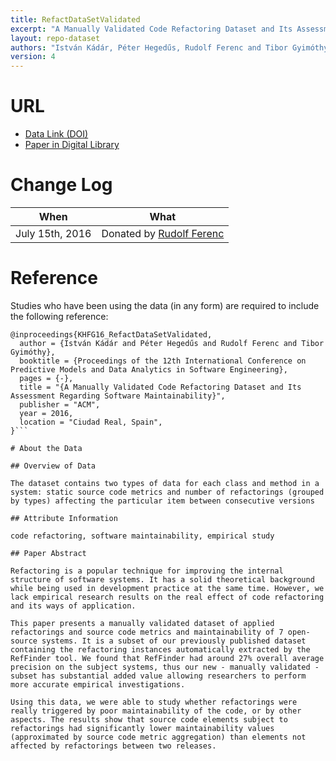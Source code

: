 ```yaml
---
title: RefactDataSetValidated
excerpt: "A Manually Validated Code Refactoring Dataset and Its Assessment Regarding Software Maintainability"
layout: repo-dataset
authors: "István Kádár, Péter Hegedűs, Rudolf Ferenc and Tibor Gyimóthy."
version: 4
---
```


# URL

* [Data Link (DOI)](https://doi.org/10.5281/zenodo.581652)
* [Paper in Digital Library](http://www.inf.u-szeged.hu/~ferenc/papers/RefactDataSet/)

# Change Log

When | What
---- | ----
July 15th, 2016 | Donated by [Rudolf Ferenc](mailto:ferenc@inf.u-szeged.hu)

# Reference

Studies who have been using the data (in any form) are required to include the following reference:

```
@inproceedings{KHFG16_RefactDataSetValidated,
  author = {István Kádár and Péter Hegedűs and Rudolf Ferenc and Tibor Gyimóthy},
  booktitle = {Proceedings of the 12th International Conference on Predictive Models and Data Analytics in Software Engineering},
  pages = {-},
  title = "{A Manually Validated Code Refactoring Dataset and Its Assessment Regarding Software Maintainability}",
  publisher = "ACM",
  year = 2016,
  location = "Ciudad Real, Spain",
}```

# About the Data

## Overview of Data

The dataset contains two types of data for each class and method in a system: static source code metrics and number of refactorings (grouped by types) affecting the particular item between consecutive versions

## Attribute Information

code refactoring, software maintainability, empirical study

## Paper Abstract

Refactoring is a popular technique for improving the internal structure of software systems. It has a solid theoretical background while being used in development practice at the same time. However, we lack empirical research results on the real effect of code refactoring and its ways of application.

This paper presents a manually validated dataset of applied refactorings and source code metrics and maintainability of 7 open-source systems. It is a subset of our previously published dataset containing the refactoring instances automatically extracted by the RefFinder tool. We found that RefFinder had around 27% overall average precision on the subject systems, thus our new - manually validated - subset has substantial added value allowing researchers to perform more accurate empirical investigations.

Using this data, we were able to study whether refactorings were really triggered by poor maintainability of the code, or by other aspects. The results show that source code elements subject to refactorings had significantly lower maintainability values (approximated by source code metric aggregation) than elements not affected by refactorings between two releases.
